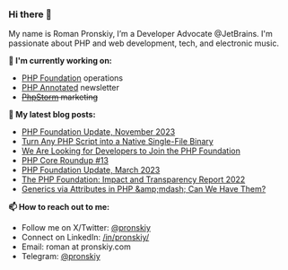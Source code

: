 ### Hi there 👋

My name is Roman Pronskiy, I’m a Developer Advocate @JetBrains. I'm passionate about PHP and web development, tech, and electronic music.

**👷 I'm currently working on:**
- [PHP Foundation](http://thephp.foundation/) operations
- [PHP Annotated](https://info.jetbrains.com/PHP-Annotated-Subscription.html) newsletter
- ~~[PhpStorm](https://jetbrains.com/phpstorm/) marketing~~

**📜 My latest blog posts:**
<!-- BLOG-POST-LIST:START -->
- [PHP Foundation Update, November 2023](https://thephp.foundation/blog/2023/11/27/php-foundation-update-november-2023/)
- [Turn Any PHP Script into a Native Single-File Binary](https://pronskiy.com/blog/php-script-as-binary/)
- [We Are Looking for Developers to Join the PHP Foundation](https://thephp.foundation/blog/2023/09/06/application-form-2023/)
- [PHP Core Roundup #13](https://thephp.foundation/blog/2023/06/06/php-core-roundup-13/)
- [PHP Foundation Update, March 2023](https://thephp.foundation/blog/2023/03/31/php-foundation-update-march-2023/)
- [The PHP Foundation: Impact and Transparency Report 2022](https://thephp.foundation/blog/2022/11/22/transparency-and-impact-report-2022/)
- [Generics via Attributes in PHP &amp;amp;mdash; Can We Have Them?](https://pronskiy.com/blog/generics-via-attributes-in-php/)
<!-- BLOG-POST-LIST:END -->

**📫 How to reach out to me:**
- Follow me on X/Twitter: [@pronskiy](https://twitter.com/pronskiy)
- Connect on LinkedIn: [/in/pronskiy/](https://www.linkedin.com/in/pronskiy/)
- Email: roman at pronskiy.com
- Telegram: [@pronskiy](https://t.me/pronskiy)

<!--
- 💬 Ask me about [PhpStorm](https://www.jetbrains.com/phpstorm/) and PHP.

Here are some ideas to get you started:

- 🔭 I’m currently working on ...
- 🌱 I’m currently learning ...
- 👯 I’m looking to collaborate on ...
- 🤔 I’m looking for help with ...
- 💬 Ask me about ...
- 📫 How to reach me: ...
- 😄 Pronouns: ...
- ⚡ Fun fact: ...
-->
